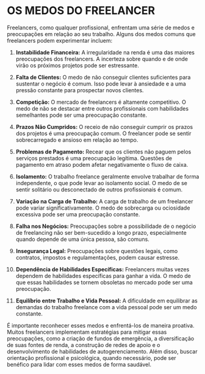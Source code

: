 # OS MEDOS DO FREELANCER
Freelancers, como qualquer profissional, enfrentam uma série de medos e preocupações em relação ao seu trabalho. Alguns dos medos comuns que freelancers podem experimentar incluem:

1. **Instabilidade Financeira:** A irregularidade na renda é uma das maiores preocupações dos freelancers. A incerteza sobre quando e de onde virão os próximos projetos pode ser estressante.

2. **Falta de Clientes:** O medo de não conseguir clientes suficientes para sustentar o negócio é comum. Isso pode levar à ansiedade e a uma pressão constante para prospectar novos clientes.

3. **Competição:** O mercado de freelancers é altamente competitivo. O medo de não se destacar entre outros profissionais com habilidades semelhantes pode ser uma preocupação constante.

4. **Prazos Não Cumpridos:** O receio de não conseguir cumprir os prazos dos projetos é uma preocupação comum. O freelancer pode se sentir sobrecarregado e ansioso em relação ao tempo.

5. **Problemas de Pagamento:** Recear que os clientes não paguem pelos serviços prestados é uma preocupação legítima. Questões de pagamento em atraso podem afetar negativamente o fluxo de caixa.

6. **Isolamento:** O trabalho freelance geralmente envolve trabalhar de forma independente, o que pode levar ao isolamento social. O medo de se sentir solitário ou desconectado de outros profissionais é comum.

7. **Variação na Carga de Trabalho:** A carga de trabalho de um freelancer pode variar significativamente. O medo de sobrecarga ou ociosidade excessiva pode ser uma preocupação constante.

8. **Falha nos Negócios:** Preocupações sobre a possibilidade de o negócio de freelancing não ser bem-sucedido a longo prazo, especialmente quando depende de uma única pessoa, são comuns.

9. **Insegurança Legal:** Preocupações sobre questões legais, como contratos, impostos e regulamentações, podem causar estresse.

10. **Dependência de Habilidades Específicas:** Freelancers muitas vezes dependem de habilidades específicas para ganhar a vida. O medo de que essas habilidades se tornem obsoletas no mercado pode ser uma preocupação.

11. **Equilíbrio entre Trabalho e Vida Pessoal:** A dificuldade em equilibrar as demandas do trabalho freelance com a vida pessoal pode ser um medo constante.

É importante reconhecer esses medos e enfrentá-los de maneira proativa. Muitos freelancers implementam estratégias para mitigar essas preocupações, como a criação de fundos de emergência, a diversificação de suas fontes de renda, a construção de redes de apoio e o desenvolvimento de habilidades de autogerenciamento. Além disso, buscar orientação profissional e psicológica, quando necessário, pode ser benéfico para lidar com esses medos de forma saudável.